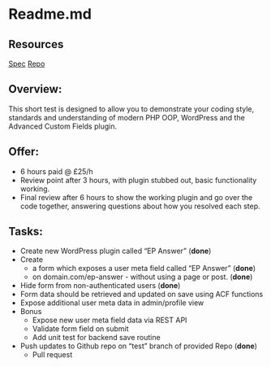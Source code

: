# Readme.md

## Resources

[Spec](https://docs.google.com/document/d/1INAJOAO4MsWjUeNRT-9iC_T7jg2nRyXSviRCZLSEzak/edit)
[Repo](Repo)

## Overview:

This short test is designed to allow you to demonstrate your coding style, standards and understanding of modern PHP OOP, WordPress and the Advanced Custom Fields plugin.

## Offer:

- 6 hours paid @ £25/h
- Review point after 3 hours, with plugin stubbed out, basic functionality working.
- Final review after 6 hours to show the working plugin and go over the code together, answering questions about how you resolved each step.

## Tasks:

- Create new WordPress plugin called “EP Answer” (**done**)
- Create 
  - a form which exposes a user meta field called “EP Answer” (**done**)
  - on domain.com/ep-answer - without using a page or post. (**done**)
- Hide form from non-authenticated users (**done**)
- Form data should be retrieved and updated on save using ACF functions
- Expose additional user meta data in admin/profile view
- Bonus
  - Expose new user meta field data via REST API
  - Validate form field on submit
  - Add unit test for backend save routine
- Push updates to Github repo on “test” branch of provided Repo (**done**)
  - Pull request
